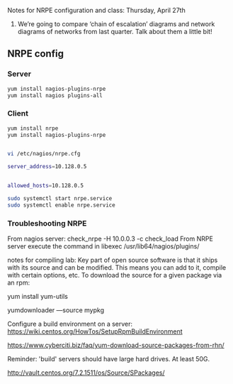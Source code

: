 

Notes for NRPE configuration and class: Thursday, April 27th


1)	We’re going to compare ‘chain of escalation’ diagrams and network diagrams of networks from last quarter.
Talk about them a little bit!  


## NRPE config


### Server

```bash
yum install nagios-plugins-nrpe
yum install nagios plugins-all
```


### Client

```bash
yum install nrpe
yum install nagios-plugins-nrpe


vi /etc/nagios/nrpe.cfg

server_address=10.128.0.5


allowed_hosts=10.128.0.5

sudo systemctl start nrpe.service
sudo systemctl enable nrpe.service
```


### Troubleshooting NRPE

From nagios server: check_nrpe -H 10.0.0.3 -c check_load
From NRPE server execute the command in libexec /usr/lib64/nagios/plugins/




notes for compiling lab: 
Key part of open source software is that it ships with its source and can be modified.  This means you can add to it, compile with certain options, etc.  To download the source for a given package via an rpm:

yum install yum-utils

yumdownloader —source mypkg


Configure a build environment on a server:
https://wiki.centos.org/HowTos/SetupRpmBuildEnvironment

https://www.cyberciti.biz/faq/yum-download-source-packages-from-rhn/

Reminder: 'build' servers should have large hard drives.  At least 50G.

http://vault.centos.org/7.2.1511/os/Source/SPackages/



